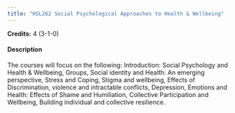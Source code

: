 ```yaml
---
title: "HSL262 Social Psychological Approaches to Health & Wellbeing"
---
```

**Credits:** 4 (3-1-0)

#### Description
The courses will focus on the following: Introduction: Social Psychology and Health & Wellbeing, Groups, Social identity and Health: An emerging perspective, Stress and Coping, Stigma and wellbeing, Effects of Discrimination, violence and intractable conflicts, Depression, Emotions and Health: Effects of Shame and Humiliation, Collective Participation and Wellbeing, Building individual and collective resilience.